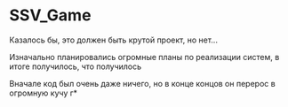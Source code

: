 # SSV_Game

Казалось бы, это должен быть крутой проект, но нет... 

Изначально планировались огромные планы по реализации систем, в итоге получилось, что получилось

Вначале код был очень даже ничего, но в конце концов он перерос в огромную кучу г*
